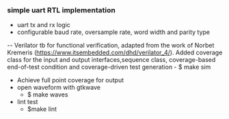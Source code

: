 ### simple uart RTL implementation

- uart tx and rx logic
- configurable baud rate, oversample rate, word width and parity type


-- Verilator tb for functional verification, adapted from the work of Norbet Kremeris (https://www.itsembedded.com/dhd/verilator_4/). Added coverage class for the input and output interfaces,sequence class, coverage-based end-of-test condition and coverage-driven test generation
    - $ make sim
- Achieve full point coverage for output
- open waveform with gtkwave
    - $ make waves
- lint test
    - $make lint
